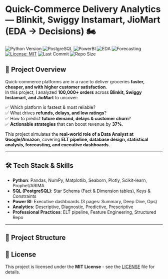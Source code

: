 # Quick-Commerce Delivery Analytics — Blinkit, Swiggy Instamart, JioMart (EDA → Decisions) 🏍️

![Python Version](https://img.shields.io/badge/python-3.10%2B-blue)
![PostgreSQL](https://img.shields.io/badge/PostgreSQL-Database-informational?logo=postgresql)
![PowerBI](https://img.shields.io/badge/PowerBI-Dashboard-yellow?logo=powerbi)
![EDA](https://img.shields.io/badge/EDA-Storytelling-orange)
![Forecasting](https://img.shields.io/badge/Forecasting-ARIMA/Prophet-green)
[![License: MIT](https://img.shields.io/badge/License-MIT-yellow.svg)](https://opensource.org/licenses/MIT)
![Last Commit](https://img.shields.io/github/last-commit/DanishShaikh18/Ecommerce-Delivery-Performance-Analysis)
![Repo Size](https://img.shields.io/github/repo-size/DanishShaikh18/Ecommerce-Delivery-Performance-Analysis)

## 📌 Project Overview  
Quick-commerce platforms are in a race to deliver groceries **faster, cheaper, and with higher customer satisfaction**.  
In this project, I analyzed **100,000+ orders** across **Blinkit, Swiggy Instamart, and JioMart** to uncover:  

✅ Which platform is fastest & most reliable?  
✅ What drives **refunds, delays, and low ratings**?  
✅ How to predict **future demand, delays & customer churn**?  
✅ **Actionable strategies** that can boost revenue by **37%**.  

This project simulates the **real-world role of a Data Analyst at Google/Amazon**, covering **ELT pipeline, database design, statistical analysis, forecasting, and executive dashboards**.  

---

## 🛠️ Tech Stack & Skills  
- **Python**: Pandas, NumPy, Matplotlib, Seaborn, Plotly, Scikit-learn, Prophet/ARIMA  
- **SQL (PostgreSQL)**: Star Schema (Fact & Dimension tables), Keys & Constraints  
- **Power BI**: Executive dashboards (3 pages: Summary, Deep Dive, Ops)  
- **Analytics**: Descriptive, Diagnostic, Predictive, Prescriptive  
- **Professional Practices**: ELT pipeline, Feature Engineering, Structured Repo  

---

## 📂 Project Structure

## 📜 License
This project is licensed under the **MIT License** - see the [LICENSE](LICENSE) file for details.





